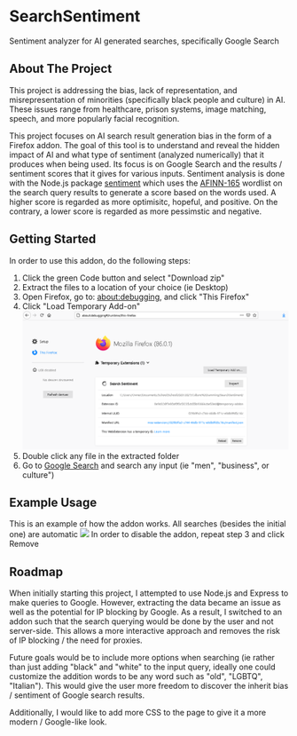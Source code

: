 # SearchSentiment
Sentiment analyzer for AI generated searches, specifically Google Search

<!-- ABOUT THE PROJECT -->
## About The Project

This project is addressing the bias, lack of representation, and misrepresentation of minorities (specifically black people and culture) in AI. These issues range from healthcare, prison systems, image matching, speech, and more popularly facial recognition. 

This project focuses on AI search result generation bias in the form of a Firefox addon. The goal of this tool is to understand and reveal the hidden impact of AI and what type of sentiment (analyzed numerically) that it produces when being used. Its focus is on Google Search and the results / sentiment scores that it gives for various inputs. Sentiment analysis is done with the Node.js package [sentiment](https://www.npmjs.com/package/sentiment) which uses the [AFINN-165](https://github.com/words/afinn-165) wordlist on the search query results to generate a score based on the words used. A higher score is regarded as more optimisitc, hopeful, and positive. On the contrary, a lower score is regarded as more pessimstic and negative. 


<!-- GETTING STARTED -->
## Getting Started

In order to use this addon, do the following steps:
1. Click the green Code button and select "Download zip" 
2. Extract the files to a location of your choice (ie Desktop)
3. Open Firefox, go to: [about:debugging](about:debugging#/runtime/this-firefox), and click "This Firefox"
4. Click "Load Temporary Add-on"
![](installExample.png)
5. Double click any file in the extracted folder
6. Go to [Google Search](https://www.google.com/) and search any input (ie "men", "business", or culture") 

## Example Usage

This is an example of how the addon works. All searches (besides the initial one) are automatic
![](searchExample.gif)
In order to disable the addon, repeat step 3 and click Remove

<!-- ROADMAP -->
## Roadmap
When initially starting this project, I attempted to use Node.js and Express to make queries to Google. However, extracting the data became an issue as well as the potential for IP blocking by Google. As a result, I switched to an addon such that the search querying would be done by the user and not server-side. This allows a more interactive approach and removes the risk of IP blocking / the need for proxies. 

Future goals would be to include more options when searching (ie rather than just adding "black" and "white" to the input query, ideally one could customize the addition words to be any word such as "old", "LGBTQ", "Italian"). This would give the user more freedom to discover the inherit bias / sentiment of Google search results. 

Additionally, I would like to add more CSS to the page to give it a more modern / Google-like look.
